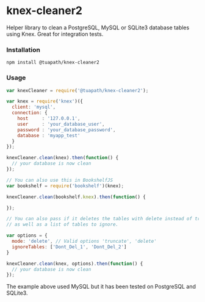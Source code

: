 # knex-cleaner2

Helper library to clean a PostgreSQL, MySQL or SQLite3 database tables using Knex. Great for integration tests.

### Installation
```
npm install @tuapath/knex-cleaner2
```

### Usage
```javascript
var knexCleaner = require('@tuapath/knex-cleaner2');

var knex = require('knex')({
  client: 'mysql',
  connection: {
    host     : '127.0.0.1',
    user     : 'your_database_user',
    password : 'your_database_password',
    database : 'myapp_test'
  }
});

knexCleaner.clean(knex).then(function() {
  // your database is now clean
});

// You can also use this in BookshelfJS
var bookshelf = require('bookshelf')(knex);

knexCleaner.clean(bookshelf.knex).then(function() {

});

// You can also pass if it deletes the tables with delete instead of truncate
// as well as a list of tables to ignore.

var options = {
  mode: 'delete', // Valid options 'truncate', 'delete'
  ignoreTables: ['Dont_Del_1', 'Dont_Del_2']
}

knexCleaner.clean(knex, options).then(function() {
  // your database is now clean
});
```
The example above used MySQL but it has been tested on PostgreSQL and SQLite3.

